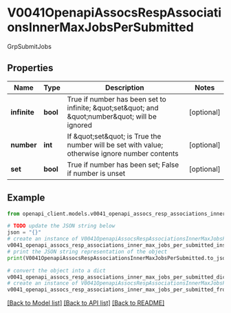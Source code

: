 # V0041OpenapiAssocsRespAssociationsInnerMaxJobsPerSubmitted

GrpSubmitJobs

## Properties

Name | Type | Description | Notes
------------ | ------------- | ------------- | -------------
**infinite** | **bool** | True if number has been set to infinite; \&quot;set\&quot; and \&quot;number\&quot; will be ignored | [optional] 
**number** | **int** | If \&quot;set\&quot; is True the number will be set with value; otherwise ignore number contents | [optional] 
**set** | **bool** | True if number has been set; False if number is unset | [optional] 

## Example

```python
from openapi_client.models.v0041_openapi_assocs_resp_associations_inner_max_jobs_per_submitted import V0041OpenapiAssocsRespAssociationsInnerMaxJobsPerSubmitted

# TODO update the JSON string below
json = "{}"
# create an instance of V0041OpenapiAssocsRespAssociationsInnerMaxJobsPerSubmitted from a JSON string
v0041_openapi_assocs_resp_associations_inner_max_jobs_per_submitted_instance = V0041OpenapiAssocsRespAssociationsInnerMaxJobsPerSubmitted.from_json(json)
# print the JSON string representation of the object
print(V0041OpenapiAssocsRespAssociationsInnerMaxJobsPerSubmitted.to_json())

# convert the object into a dict
v0041_openapi_assocs_resp_associations_inner_max_jobs_per_submitted_dict = v0041_openapi_assocs_resp_associations_inner_max_jobs_per_submitted_instance.to_dict()
# create an instance of V0041OpenapiAssocsRespAssociationsInnerMaxJobsPerSubmitted from a dict
v0041_openapi_assocs_resp_associations_inner_max_jobs_per_submitted_from_dict = V0041OpenapiAssocsRespAssociationsInnerMaxJobsPerSubmitted.from_dict(v0041_openapi_assocs_resp_associations_inner_max_jobs_per_submitted_dict)
```
[[Back to Model list]](../README.md#documentation-for-models) [[Back to API list]](../README.md#documentation-for-api-endpoints) [[Back to README]](../README.md)


